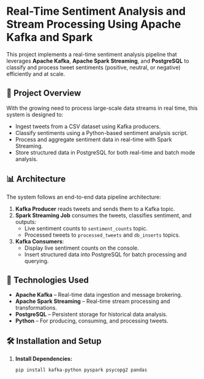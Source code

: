 # Real-Time Sentiment Analysis and Stream Processing Using Apache Kafka and Spark

This project implements a real-time sentiment analysis pipeline that leverages **Apache Kafka**, **Apache Spark Streaming**, and **PostgreSQL** to classify and process tweet sentiments (positive, neutral, or negative) efficiently and at scale.

## 📌 Project Overview

With the growing need to process large-scale data streams in real time, this system is designed to:
- Ingest tweets from a CSV dataset using Kafka producers.
- Classify sentiments using a Python-based sentiment analysis script.
- Process and aggregate sentiment data in real-time with Spark Streaming.
- Store structured data in PostgreSQL for both real-time and batch mode analysis.

## 📊 Architecture

The system follows an end-to-end data pipeline architecture:
1. **Kafka Producer** reads tweets and sends them to a Kafka topic.
2. **Spark Streaming Job** consumes the tweets, classifies sentiment, and outputs:
   - Live sentiment counts to `sentiment_counts` topic.
   - Processed tweets to `processed_tweets` and `db_inserts` topics.
3. **Kafka Consumers**:
   - Display live sentiment counts on the console.
   - Insert structured data into PostgreSQL for batch processing and querying.

## 🔧 Technologies Used

- **Apache Kafka** – Real-time data ingestion and message brokering.
- **Apache Spark Streaming** – Real-time stream processing and transformations.
- **PostgreSQL** – Persistent storage for historical data analysis.
- **Python** – For producing, consuming, and processing tweets.

## 🛠️ Installation and Setup

1. **Install Dependencies:**
   ```bash
   pip install kafka-python pyspark psycopg2 pandas
